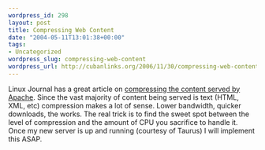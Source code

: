```yaml
--- 
wordpress_id: 298
layout: post
title: Compressing Web Content
date: "2004-05-11T13:01:38+00:00"
tags: 
- Uncategorized
wordpress_slug: compressing-web-content
wordpress_url: http://cubanlinks.org/2006/11/30/compressing-web-content
---
```

<p>Linux Journal has a great article on <a href="http://www.linuxjournal.com/article.php?sid=6802">compressing the content served by Apache</a>.  Since the vast majority of content being served is text (HTML, <span class="caps">XML</span>, etc) compression makes a lot of sense.  Lower bandwidth, quicker downloads, the works.  The real trick is to find the sweet spot between the level of compression and the amount of <span class="caps">CPU</span> you sacrifice to handle it.  Once my new server is up and running (courtesy of Taurus) I will implement this <span class="caps">ASAP</span>.</p>
